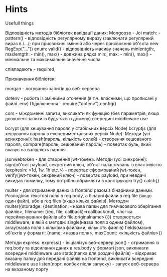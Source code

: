# Hints
Usefull things

Відповідність методів бібліотек валідації даних:
Mongoose  - Joi
match: - pattern() - відповідність регулярному виразу (заключати регулярний вираз в /.../; при присвоєнні змінній або через присвоєння об'єкта new RegExp("..."))
enum: valid() - відповідність масиву значень
minlentgth:, maxlentgth: - min(), max() - довжина рядка
min:, max: - min(), max() - мінімальне та максимальне значення числа

співпадають - required,

Призначення бібліотек:

morgan - логування запитів до веб-сервера 

dotenv - робота із змінними оточення (в т.ч. власними, що прописані у файлі .env) Підключення - require("dotenv").config()

cors - міждоменні запити, викликати як функцію (без параметрів, якщо дозволені запити із будь-якого домену) всередині middleware use

bcrypt (для хешування пароля у стабільних версіх Node) bcryptjs (для хешування пароля в експериментальних версіх Node). 
Методи (усі асинхронні): hash(пароль, кількість солей) - створення хешованого пароля, compare(пароль, хешований пароль) - повертає буль, який вказує на валідність пароля

jsonwebtoken - для створення jwt-токена. 
Методи (усі синхронні): sign(об'єкт payload, секретний ключ, об'єкт налаштувань із властивістю {expiresIn: <1d, 1w, 1h etc.>) - повертає сформований jwt-токен,
verify(jwt-токен, секрений ключ) - повертає payload, при невдачі викидає помилку, тому потрібно обрамляти в конструкцію try{} catch{}

multer - для отримання даних із frontend разом з бінарними даними. Розподіляє текстові поля в req.body, а бінарні файли в req.file (якщо один файл), або в req.files (якщо кілька файлів).
Методом multer({storadge: {destination: <назва папки для тимчасового зберігання файлів>, filename: (req, file, callback)=>callback(null, <логіка перейменування файлів або file.originalname>)}}) створюється middleware, в якій є методи: single(назва поля з одним файлом), array(назва поля з кількома файлами, кількість файлів) fields(масив об'єктів у форматі: {name: <назва поля>, maxCount: <кількість файлів>})

Методи express:
express() - ініціалізує веб-сервер
json() - отримання із req.body та відсилання даних в res.body у форматі json, викликати всередині middleware use
static(папка для роздачі файлів) - відкриває вказану папку для передачі файлів на frontend, викликати всередині middleware use
listen(порт, колбек після запуску) - запуск веб-сервера на вказаному порту
